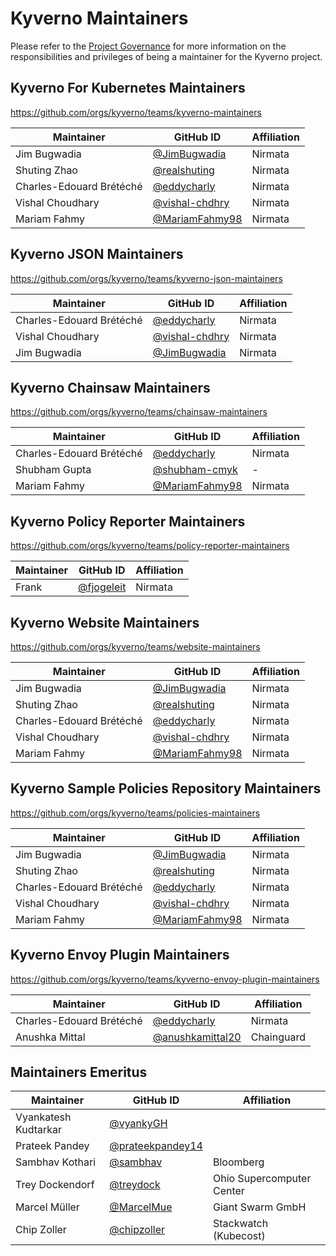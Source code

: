 # Kyverno Maintainers

Please refer to the [Project Governance](https://kyverno.io/community/#project-governance) for more information on the responsibilities and privileges of being a maintainer for the Kyverno project.

## Kyverno For Kubernetes Maintainers

https://github.com/orgs/kyverno/teams/kyverno-maintainers

| Maintainer               | GitHub ID                                              | Affiliation               |
|--------------------------|--------------------------------------------------------|---------------------------|
| Jim Bugwadia             | [@JimBugwadia](https://github.com/JimBugwadia)         | Nirmata                   |
| Shuting Zhao             | [@realshuting](https://github.com/realshuting)         | Nirmata                   |
| Charles-Edouard Brétéché | [@eddycharly](https://github.com/eddycharly)           | Nirmata                   |
| Vishal Choudhary         | [@vishal-chdhry](https://github.com/vishal-chdhry)     | Nirmata                   |
| Mariam Fahmy             | [@MariamFahmy98](https://github.com/MariamFahmy98)     | Nirmata                   |          

## Kyverno JSON Maintainers

https://github.com/orgs/kyverno/teams/kyverno-json-maintainers

| Maintainer               | GitHub ID                                              | Affiliation               |
|--------------------------|--------------------------------------------------------|---------------------------|
| Charles-Edouard Brétéché | [@eddycharly](https://github.com/eddycharly)           | Nirmata                   |
| Vishal Choudhary         | [@vishal-chdhry](https://github.com/vishal-chdhry)     | Nirmata                   |
| Jim Bugwadia             | [@JimBugwadia](https://github.com/JimBugwadia)         | Nirmata                   |

## Kyverno Chainsaw Maintainers

https://github.com/orgs/kyverno/teams/chainsaw-maintainers

| Maintainer               | GitHub ID                                              | Affiliation               |
|--------------------------|--------------------------------------------------------|---------------------------|
| Charles-Edouard Brétéché | [@eddycharly](https://github.com/eddycharly)           | Nirmata                   |
| Shubham Gupta            | [@shubham-cmyk](https://github.com/shubham-cmyk)       | -                         |
| Mariam Fahmy             | [@MariamFahmy98](https://github.com/MariamFahmy98)     | Nirmata            


## Kyverno Policy Reporter Maintainers

https://github.com/orgs/kyverno/teams/policy-reporter-maintainers

| Maintainer               | GitHub ID                                              | Affiliation               |
|--------------------------|--------------------------------------------------------|---------------------------|
| Frank | [@fjogeleit](https://github.com/fjogeleit)           | Nirmata



## Kyverno Website Maintainers

https://github.com/orgs/kyverno/teams/website-maintainers

| Maintainer               | GitHub ID                                              | Affiliation               |
|--------------------------|--------------------------------------------------------|---------------------------|
| Jim Bugwadia             | [@JimBugwadia](https://github.com/JimBugwadia)         | Nirmata                   |
| Shuting Zhao             | [@realshuting](https://github.com/realshuting)         | Nirmata                   |
| Charles-Edouard Brétéché | [@eddycharly](https://github.com/eddycharly)           | Nirmata                   |
| Vishal Choudhary         | [@vishal-chdhry](https://github.com/vishal-chdhry)     | Nirmata                   |
| Mariam Fahmy             | [@MariamFahmy98](https://github.com/MariamFahmy98)     | Nirmata            

## Kyverno Sample Policies Repository Maintainers

https://github.com/orgs/kyverno/teams/policies-maintainers


| Maintainer               | GitHub ID                                              | Affiliation               |
|--------------------------|--------------------------------------------------------|---------------------------|
| Jim Bugwadia             | [@JimBugwadia](https://github.com/JimBugwadia)         | Nirmata                   |
| Shuting Zhao             | [@realshuting](https://github.com/realshuting)         | Nirmata                   |
| Charles-Edouard Brétéché | [@eddycharly](https://github.com/eddycharly)           | Nirmata                   |
| Vishal Choudhary         | [@vishal-chdhry](https://github.com/vishal-chdhry)     | Nirmata                   |
| Mariam Fahmy             | [@MariamFahmy98](https://github.com/MariamFahmy98)     | Nirmata  

## Kyverno Envoy Plugin Maintainers

https://github.com/orgs/kyverno/teams/kyverno-envoy-plugin-maintainers

| Maintainer               | GitHub ID                                              | Affiliation               |
|--------------------------|--------------------------------------------------------|---------------------------|
| Charles-Edouard Brétéché | [@eddycharly](https://github.com/eddycharly)           | Nirmata                   |
| Anushka Mittal           | [@anushkamittal20](https://github.com/anushkamittal20) |  Chainguard             |

## Maintainers Emeritus

| Maintainer               | GitHub ID                                              | Affiliation               |
|--------------------------|--------------------------------------------------------|---------------------------|
| Vyankatesh Kudtarkar     | [@vyankyGH](https://github.com/vyankyGH)               |                           |
| Prateek Pandey           | [@prateekpandey14](https://github.com/prateekpandey14) |                           |
| Sambhav Kothari          | [@sambhav](https://github.com/sambhav)               | Bloomberg                 |
| Trey Dockendorf          | [@treydock](https://github.com/treydock)               | Ohio Supercomputer Center |
| Marcel Müller            | [@MarcelMue](https://github.com/MarcelMue)             | Giant Swarm GmbH          |
| Chip Zoller              | [@chipzoller](https://github.com/chipzoller)           | Stackwatch (Kubecost)     |
